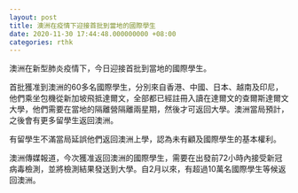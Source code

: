 ```yaml
---
layout: post
title: 澳洲在疫情下迎接首批到當地的國際學生
date: 2020-11-30 17:44:48.000000000 +08:00
categories: rthk
---
```


澳洲在新型肺炎疫情下，今日迎接首批到當地的國際學生。

首批獲准到澳洲的60多名國際學生，分別來自香港、中國、日本、越南及印尼，他們乘坐包機從新加坡飛抵達爾文，全部都已經註冊入讀在達爾文的查爾斯達爾文大學，他們需要在當地的隔離營隔離兩星期，然後才可返回大學。澳洲當局預計，之後會有更多留學生返回澳洲。

有留學生不滿當局延誤他們返回澳洲上學，認為未有顧及國際學生的基本權利。

澳洲傳媒報道，今次獲准返回澳洲的國際學生，需要在出發前72小時內接受新冠病毒檢測，並將檢測結果發送到大學。自2月以來，有超過10萬名國際學生等候返回澳洲。
